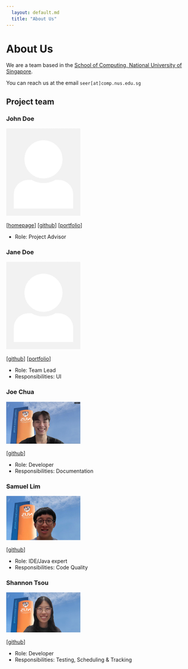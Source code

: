 ```yaml
---
  layout: default.md
  title: "About Us"
---
```


# About Us

We are a team based in the [School of Computing, National University of Singapore](http://www.comp.nus.edu.sg).

You can reach us at the email `seer[at]comp.nus.edu.sg`

## Project team

### John Doe

<img src="images/johndoe.png" width="200px">

[[homepage](http://www.comp.nus.edu.sg/~damithch)]
[[github](https://github.com/johndoe)]
[[portfolio](team/johndoe.md)]

* Role: Project Advisor

### Jane Doe

<img src="images/johndoe.png" width="200px">

[[github](http://github.com/johndoe)]
[[portfolio](team/johndoe.md)]

* Role: Team Lead
* Responsibilities: UI

### Joe Chua

<img src="images/wasjoe1.jpg" width="200px">

[[github](http://github.com/wasjoe1)]

* Role: Developer
* Responsibilities: Documentation

### Samuel Lim

<img src="images/samuelim01.jpg" width="200px">

[[github](http://github.com/samuelim01)]

* Role: IDE/Java expert
* Responsibilities: Code Quality

### Shannon Tsou

<img src="images/tllshan.png" width="200px">

[[github](http://github.com/tllshan)]

* Role: Developer
* Responsibilities: Testing, Scheduling & Tracking
